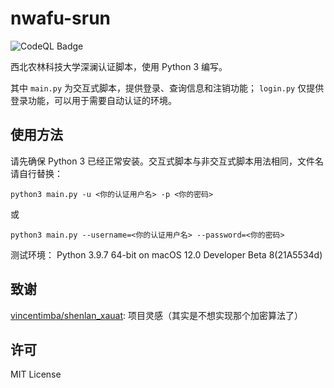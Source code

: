 # nwafu-srun

![CodeQL Badge](https://github.com/dingyx99/nwafu-srun/workflows/CodeQL/badge.svg)

西北农林科技大学深澜认证脚本，使用 Python 3 编写。

其中 `main.py` 为交互式脚本，提供登录、查询信息和注销功能； `login.py` 仅提供登录功能，可以用于需要自动认证的环境。

## 使用方法

请先确保 Python 3 已经正常安装。交互式脚本与非交互式脚本用法相同，文件名请自行替换：

`python3 main.py -u <你的认证用户名> -p <你的密码>`

或

`python3 main.py --username=<你的认证用户名> --password=<你的密码>`

测试环境： Python 3.9.7 64-bit on macOS 12.0 Developer Beta 8(21A5534d)

## 致谢

[vincentimba/shenlan_xauat](https://github.com/vincentimba/shenlan_xauat): 项目灵感（其实是不想实现那个加密算法了）

## 许可

MIT License
